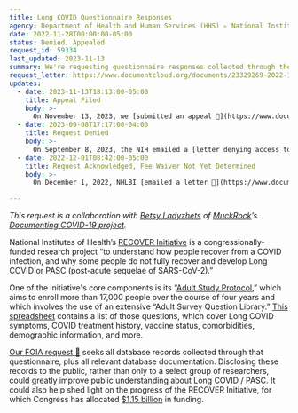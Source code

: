 ```yaml
---
title: Long COVID Questionnaire Responses
agency: Department of Health and Human Services (HHS) ▹ National Institutes of Health (NIH) ▹ National Heart, Lung and Blood Institute (NHLBI)
date: 2022-11-28T00:00:00-05:00
status: Denied, Appealed
request_id: 59334
last_updated: 2023-11-13
summary: We're requesting questionnaire responses collected through the government's flagship study of adults with Long COVID, part the billion-dollar RECOVER Initiative.
request_letter: https://www.documentcloud.org/documents/23329269-2022-11-28-nih-recover-adult-survey-foia-request-singer-vineladyzhets
updates:
  - date: 2023-11-13T18:13:00-05:00
    title: Appeal Filed
    body: >-
      On November 13, 2023, we [submitted an appeal 📄](https://www.documentcloud.org/documents/24168642-2023-11-13-appeal-of-nih-foia-59334) to HHS regarding this case. The appeal has been assigned tracking number 2024-00037-A-PHS. 
  - date: 2023-09-08T17:17:00-04:00
    title: Request Denied
    body: >-
      On September 8, 2023, the NIH emailed a [letter denying access to the requested records 📄](https://www.documentcloud.org/documents/23962424-2023-09-08-nih-foia-59334-singer-vine-complete-response-letter), “pursuant to Exemptions 3 and 6 of the FOIA, 5 U.S.C. § 552(b)(3) and (b)(6) and sections 5.65 and 5.67 of the HHS FOIA Regulations, 45 C.F.R. Part 5.” The Exemption 3 argument cites “42 USC 241(f), which exempts certain biomedical information from disclosure if it is ‘about an individual and that is gathered or used during the course of biomedical research if, (A) an individual is identified; or (B) there is at least a very small risk, as determined by current scientific practices or statistical methods, that some combination of the information, the request, and other available data sources could be used to deduce the identity of an individual.’“ The NIH did not indicate which aspects of the records would pose this risk, or how. Regarding our request for documentation, the NIH pointed to a [data dictionary available online](https://view.officeapps.live.com/op/view.aspx?src=https://recovercovid.org/sites/default/files/docs/RECOVERAdultSurveyQuestions.508c.xlsx&wdOrigin=BROWSELINK).
  - date: 2022-12-01T08:42:00-05:00
    title: Request Acknowledged, Fee Waiver Not Yet Determined
    body: >-
      On December 1, 2022, NHLBI [emailed a letter 📄](https://www.documentcloud.org/documents/23329272-2022-12-01-59334-interim-letter) acknowledging our request and noting, "Because we are uncertain that any applicable fees will exceed our minimum charge ($25.00), we are not addressing your request for a fee waiver at this time."

---
```


*This request is a collaboration with [Betsy Ladyzhets](https://betsyladyzhets.com/) of [MuckRock](https://www.muckrock.com/)’s [Documenting COVID-19 project](https://www.muckrock.com/news/archives/2021/sep/22/documenting-covid-19-project-and-muckrock-join-tog/).*

National Institutes of Health’s [RECOVER Initiative](https://recovercovid.org/) is a congressionally-funded research project “to understand how people recover from a COVID infection, and why some people do not fully recover and develop Long COVID or PASC (post-acute sequelae of SARS-CoV-2).”

One of the initiative's core components is its “[Adult Study Protocol](https://recovercovid.org/protocols),” which aims to enroll more than 17,000 people over the course of four years and which involves the use of an extensive “Adult Survey Question Library.” [This spreadsheet](https://recovercovid.org/docs/RECOVERAdultSurveyQuestions.508c.xlsx) contains a list of those questions, which cover Long COVID symptoms, COVID treatment history, vaccine status, comorbidities, demographic information, and more.

[Our FOIA request 📄](https://www.documentcloud.org/documents/23329269-2022-11-28-nih-recover-adult-survey-foia-request-singer-vineladyzhets) seeks all database records collected through that questionnaire, plus all relevant database documentation. Disclosing these records to the public, rather than only to a select group of researchers, could greatly improve public understanding about Long COVID / PASC. It could also help shed light on the progress of the RECOVER Initiative, for which Congress has allocated [$1.15 billion](https://recovercovid.org/funding) in funding.
